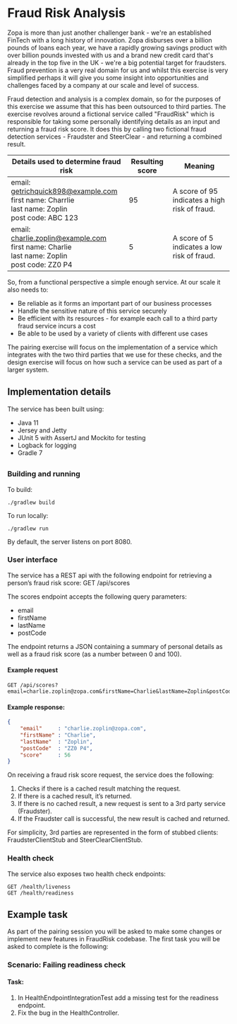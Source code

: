 # Fraud Risk Analysis

Zopa is more than just another challenger bank - we're an established FinTech with a long history of innovation. Zopa disburses over a billion pounds of loans each year, we have a rapidly growing savings product with over billion pounds invested with us and a brand new credit card that's already in the top five in the UK  - we're a big potential target for fraudsters. Fraud prevention is a very real domain for us and whilst this exercise is very simplified perhaps it will give you some insight into opportunities and challenges faced by a company at our scale and level of success.

Fraud detection and analysis is a complex domain, so for the purposes of this exercise we assume that this has been outsourced to third parties. The exercise revolves around a fictional service called "FraudRisk" which is responsible for taking some personally identifying details as an input and returning a fraud risk score. It does this by calling two fictional fraud detection services - Fraudster and SteerClear - and returning a combined result.


| Details used to determine fraud risk | Resulting score | Meaning |
|---|---|---|
| email: getrichquick898@example.com<br>first name: Charrlie<br>last name: Zoplin<br>post code: ABC 123 | 95 | A score of 95 indicates a high risk of fraud. |
| email: charlie.zoplin@example.com<br>first name: Charlie<br>last name: Zoplin<br> post code: ZZ0 P4 | 5 | A score of 5 indicates a low risk of fraud. |

So, from a functional perspective a simple enough service. At our scale it also needs to:

- Be reliable as it forms an important part of our business processes
- Handle the sensitive nature of this service securely
- Be efficient with its resources - for example each call to a third party fraud service incurs a cost
- Be able to be used by a variety of clients with different use cases

The pairing exercise will focus on the implementation of a service which integrates with the two third parties that we use for these checks, and the design exercise will focus on how such a service can be used as part of a larger system.

##
## Implementation details

The service has been built using:
- Java 11
- Jersey and Jetty
- JUnit 5 with AssertJ and Mockito for testing
- Logback for logging
- Gradle 7

##
### Building and running

To build:

`./gradlew build`

To run locally:

`./gradlew run`

By default, the server listens on port 8080.

###
### User interface

The service has a REST api with the following endpoint for retrieving a person’s fraud risk score:
GET /api/scores

The scores endpoint accepts the following query parameters:
- email
- firstName
- lastName
- postCode

The endpoint returns a JSON containing a summary of personal details as well as a fraud risk score (as a number between 0 and 100).


#### Example request
``` 
GET /api/scores?email=charlie.zoplin@zopa.com&firstName=Charlie&lastName=Zoplin&postCode=ZZ0%20P4
```


#### Example response:
``` json
{
    "email"     : "charlie.zoplin@zopa.com",
    "firstName" : "Charlie",
    "lastName"  : "Zoplin",
    "postCode"  : "ZZ0 P4",
    "score"     : 56
}
```

On receiving a fraud risk score request, the service does the following:
1. Checks if there is a cached result matching the request.
2. If there is a cached result, it’s returned.
3. If there is no cached result, a new request is sent to a 3rd party service (Fraudster).
4. If the Fraudster call is successful, the new result is cached and returned.

For simplicity, 3rd parties are represented in the form of stubbed clients: FraudsterClientStub and SteerClearClientStub.


###
### Health check

The service also exposes two health check endpoints:
```
GET /health/liveness
GET /health/readiness
```

##
## Example task

As part of the pairing session you will be asked to make some changes or implement new features in FraudRisk codebase.
The first task you will be asked to complete is the following:

### Scenario: Failing readiness check

#### Task:
1. In HealthEndpointIntegrationTest add a missing test for the readiness endpoint.
2. Fix the bug in the HealthController.
